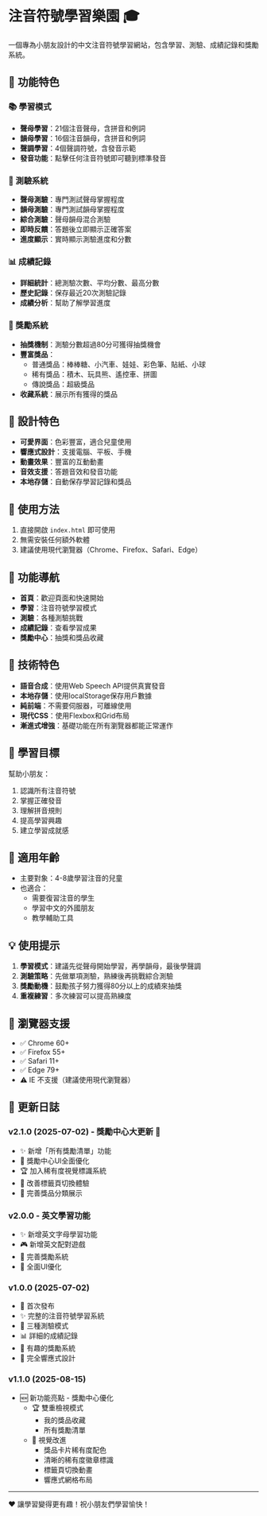 # 注音符號學習樂園 🎓

一個專為小朋友設計的中文注音符號學習網站，包含學習、測驗、成績記錄和獎勵系統。

## 🌟 功能特色

### 📚 學習模式
- **聲母學習**：21個注音聲母，含拼音和例詞
- **韻母學習**：16個注音韻母，含拼音和例詞
- **聲調學習**：4個聲調符號，含發音示範
- **發音功能**：點擊任何注音符號即可聽到標準發音

### 🎯 測驗系統
- **聲母測驗**：專門測試聲母掌握程度
- **韻母測驗**：專門測試韻母掌握程度
- **綜合測驗**：聲母韻母混合測驗
- **即時反饋**：答題後立即顯示正確答案
- **進度顯示**：實時顯示測驗進度和分數

### 📊 成績記錄
- **詳細統計**：總測驗次數、平均分數、最高分數
- **歷史記錄**：保存最近20次測驗記錄
- **成績分析**：幫助了解學習進度

### 🎁 獎勵系統
- **抽獎機制**：測驗分數超過80分可獲得抽獎機會
- **豐富獎品**：
  - 普通獎品：棒棒糖、小汽車、娃娃、彩色筆、貼紙、小球
  - 稀有獎品：積木、玩具熊、遙控車、拼圖
  - 傳說獎品：超級獎品
- **收藏系統**：展示所有獲得的獎品

## 🎨 設計特色

- **可愛界面**：色彩豐富，適合兒童使用
- **響應式設計**：支援電腦、平板、手機
- **動畫效果**：豐富的互動動畫
- **音效支援**：答題音效和發音功能
- **本地存儲**：自動保存學習記錄和獎品

## 🚀 使用方法

1. 直接開啟 `index.html` 即可使用
2. 無需安裝任何額外軟體
3. 建議使用現代瀏覽器（Chrome、Firefox、Safari、Edge）

## 📱 功能導航

- **首頁**：歡迎頁面和快速開始
- **學習**：注音符號學習模式
- **測驗**：各種測驗挑戰
- **成績記錄**：查看學習成果
- **獎勵中心**：抽獎和獎品收藏

## 🎵 技術特色

- **語音合成**：使用Web Speech API提供真實發音
- **本地存儲**：使用localStorage保存用戶數據
- **純前端**：不需要伺服器，可離線使用
- **現代CSS**：使用Flexbox和Grid布局
- **漸進式增強**：基礎功能在所有瀏覽器都能正常運作

## 🌈 學習目標

幫助小朋友：
1. 認識所有注音符號
2. 掌握正確發音
3. 理解拼音規則
4. 提高學習興趣
5. 建立學習成就感

## 🎯 適用年齡

- 主要對象：4-8歲學習注音的兒童
- 也適合：
  - 需要復習注音的學生
  - 學習中文的外國朋友
  - 教學輔助工具

## 💡 使用提示

1. **學習模式**：建議先從聲母開始學習，再學韻母，最後學聲調
2. **測驗策略**：先做單項測驗，熟練後再挑戰綜合測驗
3. **獎勵動機**：鼓勵孩子努力獲得80分以上的成績來抽獎
4. **重複練習**：多次練習可以提高熟練度

## 🔧 瀏覽器支援

- ✅ Chrome 60+
- ✅ Firefox 55+
- ✅ Safari 11+
- ✅ Edge 79+
- ⚠️ IE 不支援（建議使用現代瀏覽器）

## 📝 更新日誌

### v2.1.0 (2025-07-02) - 獎勵中心大更新 🎁
- ✨ 新增「所有獎勵清單」功能
- 🎨 獎勵中心UI全面優化
- 🏆 加入稀有度視覺標識系統
- 📱 改善標籤頁切換體驗
- 🎯 完善獎品分類展示

### v2.0.0 - 英文學習功能
- ✨ 新增英文字母學習功能
- 🎮 新增英文配對遊戲
- 🎁 完善獎勵系統
- 🎨 全面UI優化

### v1.0.0 (2025-07-02)
- 🎉 首次發布
- ✨ 完整的注音符號學習系統
- 🎯 三種測驗模式
- 📊 詳細的成績記錄
- 🎁 有趣的獎勵系統
- 📱 完全響應式設計

### v1.1.0 (2025-08-15)
- 🆕 新功能亮點 - 獎勵中心優化
  - 🏆 雙重檢視模式
    - 我的獎品收藏
    - 所有獎勵清單
  - 🎨 視覺改進
    - 獎品卡片稀有度配色
    - 清晰的稀有度徽章標識
    - 標籤頁切換動畫
    - 響應式網格布局

---

❤️ 讓學習變得更有趣！祝小朋友們學習愉快！
